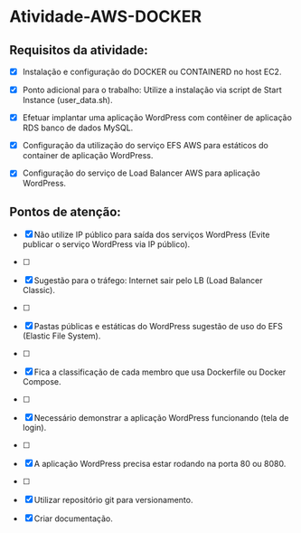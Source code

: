 # Atividade-AWS-DOCKER

## Requisitos da atividade:
- [x] Instalação e configuração do DOCKER ou CONTAINERD no host EC2.
  
- [x] Ponto adicional para o trabalho: Utilize a instalação via script de Start Instance (user_data.sh).
  
- [x] Efetuar implantar uma aplicação WordPress com contêiner de aplicação RDS banco de dados MySQL.
  
- [x] Configuração da utilização do serviço EFS AWS para estáticos do container de aplicação WordPress.
  
- [x] Configuração do serviço de Load Balancer AWS para aplicação WordPress.
  
## Pontos de atenção:
  - [x] Não utilize IP público para saída dos serviços WordPress (Evite publicar o serviço WordPress via IP público).
  - [ ] 
  - [x] Sugestão para o tráfego: Internet sair pelo LB (Load Balancer Classic).
  - [ ] 
  - [x] Pastas públicas e estáticas do WordPress sugestão de uso do EFS (Elastic File System).
  - [ ] 
  - [x] Fica a classificação de cada membro que usa Dockerfile ou Docker Compose.
  - [ ] 
  - [x] Necessário demonstrar a aplicação WordPress funcionando (tela de login).
  - [ ] 
  - [x] A aplicação WordPress precisa estar rodando na porta 80 ou 8080.
  - [ ]  
  - [x] Utilizar repositório git para versionamento.
        
  - [x] Criar documentação.
